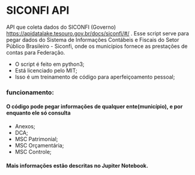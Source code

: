 # SICONFI API
API que coleta dados do SICONFI (Governo) https://apidatalake.tesouro.gov.br/docs/siconfi/#/ .
Esse script serve para pegar dados do Sistema de Informações Contábeis e Fiscais do Setor Público Brasileiro - Siconfi, onde os municípios fornece as prestações de contas para Federação.
 - O script é feito em python3;
 - Está licenciado pelo MIT;
 - Isso é um treinamento de código para aperfeiçoamento pessoal;
 
 ### funcionamento:
 #### O código pode pegar informações de qualquer ente(município), e por enquanto ele só consulta
 - Anexos;
 - DCA;
 - MSC Patrimonial;
 - MSC Orçamentária;
 - MSC Controle;

#### Mais informações estão descritas no Jupiter Notebook.
